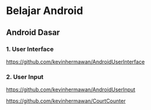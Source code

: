 # Belajar Android

## Android Dasar
### 1. User Interface
https://github.com/kevinhermawan/AndroidUserInterface

### 2. User Input
https://github.com/kevinhermawan/AndroidUserInput

https://github.com/kevinhermawan/CourtCounter
